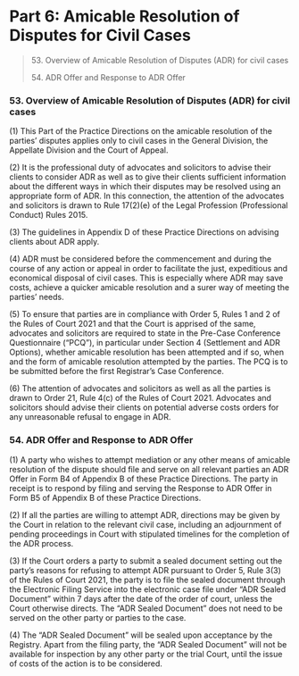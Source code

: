 # Part 6: Amicable Resolution of Disputes for Civil Cases

> 53\. Overview of Amicable Resolution of Disputes (ADR) for civil cases
>
> 54\. ADR Offer and Response to ADR Offer

### 53. Overview of Amicable Resolution of Disputes (ADR) for civil cases <a href="#id-53-overview-of-amicable-resolution-of-disputes-adr-for-civil-cases" id="id-53-overview-of-amicable-resolution-of-disputes-adr-for-civil-cases"></a>

(1) This Part of the Practice Directions on the amicable resolution of the parties’ disputes applies only to civil cases in the General Division, the Appellate Division and the Court of Appeal.

(2) It is the professional duty of advocates and solicitors to advise their clients to consider ADR as well as to give their clients sufficient information about the different ways in which their disputes may be resolved using an appropriate form of ADR. In this connection, the attention of the advocates and solicitors is drawn to Rule 17(2)(e) of the Legal Profession (Professional Conduct) Rules 2015.

(3) The guidelines in Appendix D of these Practice Directions on advising clients about ADR apply.

(4) ADR must be considered before the commencement and during the course of any action or appeal in order to facilitate the just, expeditious and economical disposal of civil cases. This is especially where ADR may save costs, achieve a quicker amicable resolution and a surer way of meeting the parties’ needs.

(5) To ensure that parties are in compliance with Order 5, Rules 1 and 2 of the Rules of Court 2021 and that the Court is apprised of the same, advocates and solicitors are required to state in the Pre-Case Conference Questionnaire (“PCQ”), in particular under Section 4 (Settlement and ADR Options), whether amicable resolution has been attempted and if so, when and the form of amicable resolution attempted by the parties. The PCQ is to be submitted before the first Registrar’s Case Conference.

(6) The attention of advocates and solicitors as well as all the parties is drawn to Order 21, Rule 4(c) of the Rules of Court 2021. Advocates and solicitors should advise their clients on potential adverse costs orders for any unreasonable refusal to engage in ADR.

### 54. ADR Offer and Response to ADR Offer <a href="#id-54-adr-offer-and-response-to-adr-offer" id="id-54-adr-offer-and-response-to-adr-offer"></a>

(1) A party who wishes to attempt mediation or any other means of amicable resolution of the dispute should file and serve on all relevant parties an ADR Offer in Form B4 of Appendix B of these Practice Directions. The party in receipt is to respond by filing and serving the Response to ADR Offer in Form B5 of Appendix B of these Practice Directions.

(2) If all the parties are willing to attempt ADR, directions may be given by the Court in relation to the relevant civil case, including an adjournment of pending proceedings in Court with stipulated timelines for the completion of the ADR process.

(3) If the Court orders a party to submit a sealed document setting out the party’s reasons for refusing to attempt ADR pursuant to Order 5, Rule 3(3) of the Rules of Court 2021, the party is to file the sealed document through the Electronic Filing Service into the electronic case file under “ADR Sealed Document” within 7 days after the date of the order of court, unless the Court otherwise directs. The “ADR Sealed Document” does not need to be served on the other party or parties to the case.

(4) The “ADR Sealed Document” will be sealed upon acceptance by the Registry. Apart from the filing party, the “ADR Sealed Document” will not be available for inspection by any other party or the trial Court, until the issue of costs of the action is to be considered.
